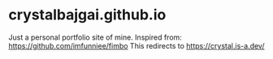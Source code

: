 # crystalbajgai.github.io
Just a personal portfolio site of mine.
Inspired from: https://github.com/imfunniee/fimbo
This redirects to https://crystal.is-a.dev/
